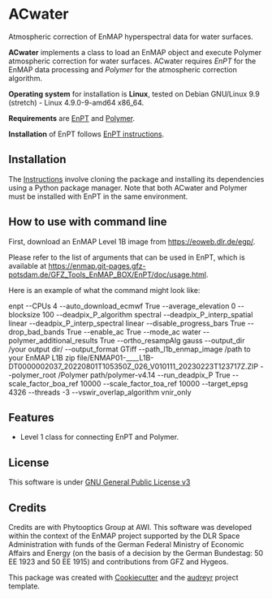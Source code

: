 # ACwater


Atmospheric correction of EnMAP hyperspectral data for water surfaces.

**ACwater** implements a class to load an EnMAP object and
execute Polymer atmospheric correction for water surfaces. ACwater
requires *EnPT* for the EnMAP data processing and *Polymer* for the
atmospheric correction algorithm.

**Operating system** for installation is **Linux**, tested on Debian
GNU/Linux 9.9 (stretch) - Linux 4.9.0-9-amd64 x86_64.

**Requirements** are
[EnPT](https://gitext.gfz-potsdam.de/EnMAP/GFZ_Tools_EnMAP_BOX/EnPT) and
[Polymer](https://www.hygeos.com/polymer).

**Installation** of EnPT follows
[EnPT instructions](https://enmap.git-pages.gfz-potsdam.de/GFZ_Tools_EnMAP_BOX/EnPT/doc/installation.html).

## Installation

The [Instructions](https://gitlab.awi.de/phytooptics/acwater/-/blob/master/docs/installation.rst)
involve cloning the package and installing its dependencies using a Python package manager. Note that both ACwater and Polymer must be installed with EnPT in the same environment.

## How to use with command line

First, download an EnMAP Level 1B image from https://eoweb.dlr.de/egp/.

Please refer to the list of arguments that can be used in EnPT, which is available at https://enmap.git-pages.gfz-potsdam.de/GFZ_Tools_EnMAP_BOX/EnPT/doc/usage.html.

Here is an example of what the command might look like:

enpt --CPUs 4 --auto_download_ecmwf True --average_elevation 0 --blocksize 100 --deadpix_P_algorithm spectral --deadpix_P_interp_spatial linear --deadpix_P_interp_spectral linear --disable_progress_bars True --drop_bad_bands True --enable_ac True --mode_ac water  --polymer_additional_results True --ortho_resampAlg gauss --output_dir /your output dir/ --output_format GTiff --path_l1b_enmap_image /path to your EnMAP L1B zip file/ENMAP01-____L1B-DT0000002037_20220801T105350Z_026_V010111_20230223T123717Z.ZIP --polymer_root /Polymer path/polymer-v4.14 --run_deadpix_P True --scale_factor_boa_ref 10000 --scale_factor_toa_ref 10000 --target_epsg 4326 --threads -3 --vswir_overlap_algorithm vnir_only


## Features

-   Level 1 class for connecting EnPT and Polymer.

## License

This software is under [GNU General Public License
v3](https://gitlab.awi.de/phytooptics/acwater/-/blob/develop/LICENSE)

## Credits

Credits are with Phytooptics Group at AWI. This software was developed within the context of the EnMAP project supported by the DLR Space Administration with
funds of the German Federal Ministry of Economic Affairs and Energy (on the basis of a decision by the German
Bundestag: 50 EE 1923 and 50 EE 1915) and contributions from GFZ and Hygeos.

This package was created with
[Cookiecutter](https://github.com/audreyr/cookiecutter) and the
[audreyr](https://github.com/audreyr/cookiecutter-pypackage) project
template.
